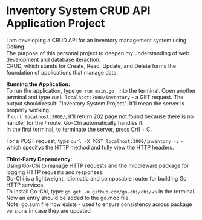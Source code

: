 # Inventory System CRUD API Application Project
I am developing a CRUD API for an inventory management system using Golang. </br>
The purpose of this personal project to deepen my understanding of web development and database iteraction. </br>
CRUD, which stands for Create, Read, Update, and Delete forms the foundation of applications that manage data. </br>

**Running the Application:** </br>
To run the application, type ```go run main.go ``` into the terminal. Open another terminal and type ```curl localhost:3000/inventory``` - a GET request. 
The output should result: "Inventory System Project".  It'll mean the server is properly working. </br>
If ```curl localhost:3000/```, it'll return 202 page not found because there is no handler for the / route. Go-Chi automatically handles it. </br>
In the first terminal, to terminate the server, press Crtl + C. </br>

For a POST request, type ```curl -X POST localhost:3000/inventory -v``` - which specifys the HTTP method and fully view the HTTP headers.

**Third-Party Dependency:** </br>
Using Go-Chi to manage HTTP requests and the middleware package for logging HTTP requests and responses.</br>
Go-Chi is a lightweight, idiomatic and composable router for building Go HTTP services. </br>
To install Go-Chi, type: ```go get -u github.com/go-chi/chi/v5``` in the terminal. Now an entry should be added to the go.mod file. </br>
Note: go.sum file now exists - used to ensure consistency across package versions in case they are updated
